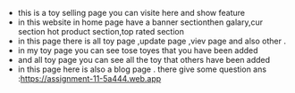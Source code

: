 - this is a toy selling page you can visite here and show feature 
- in this website in home page have a banner sectionthen galary,cur section hot product section,top rated section
- in this page there is all toy page ,update page ,viev page and also other .
- in my toy page you can see tose toyes that you have been added 
- and all toy page you can see all the toy that others have been added 
- in this page here is also a blog page . there give some question ans
:https://assignment-11-5a444.web.app
